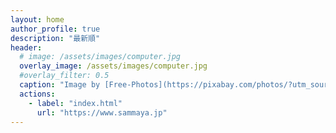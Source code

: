 ```yaml
---
layout: home
author_profile: true
description: "最新順"
header:
  # image: /assets/images/computer.jpg
  overlay_image: /assets/images/computer.jpg
  #overlay_filter: 0.5
  caption: "Image by [Free-Photos](https://pixabay.com/photos/?utm_source=link-attribution&amp;utm_medium=referral&amp;utm_campaign=image&amp;utm_content=336377) from [Pixabay](https://pixabay.com/?utm_source=link-attribution&amp;utm_medium=referral&amp;utm_campaign=image&amp;utm_content=336377)"
  actions:
    - label: "index.html"
      url: "https://www.sammaya.jp"
---
```

